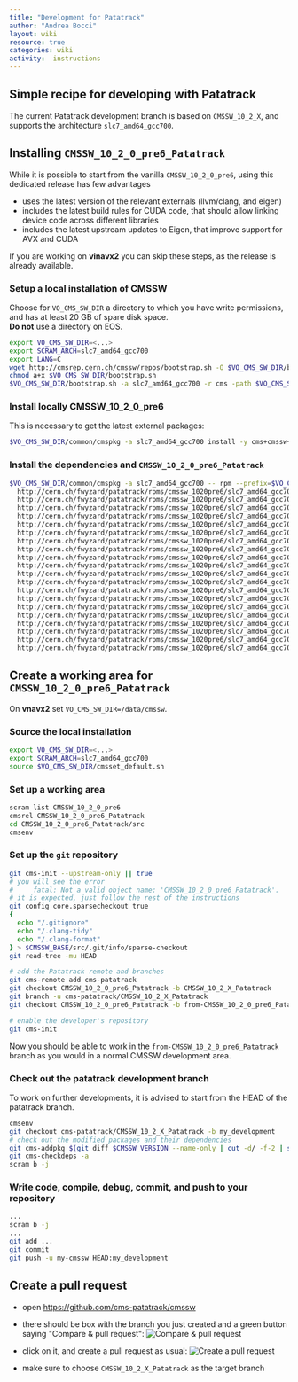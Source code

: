 ```yaml
---
title: "Development for Patatrack"
author: "Andrea Bocci"
layout: wiki
resource: true
categories: wiki
activity:  instructions
---
```


## Simple recipe for developing with Patatrack
The current Patatrack development branch is based on `CMSSW_10_2_X`, and supports the architecture `slc7_amd64_gcc700`.

## Installing `CMSSW_10_2_0_pre6_Patatrack`
While it is possible to start from the vanilla `CMSSW_10_2_0_pre6`, using this dedicated release has few advantages
  - uses the latest version of the relevant externals (llvm/clang, and eigen)
  - includes the latest build rules for CUDA code, that should allow linking device code across different libraries
  - includes the latest upstream updates to Eigen, that improve support for AVX and CUDA

If you are working on **vinavx2** you can skip these steps, as the release is already available.

### Setup a local installation of CMSSW
Choose for `VO_CMS_SW_DIR` a directory to which you have write permissions, and has at least 20 GB of spare disk space.  
**Do not** use a directory on EOS.

```bash
export VO_CMS_SW_DIR=<...>
export SCRAM_ARCH=slc7_amd64_gcc700
export LANG=C
wget http://cmsrep.cern.ch/cmssw/repos/bootstrap.sh -O $VO_CMS_SW_DIR/bootstrap.sh
chmod a+x $VO_CMS_SW_DIR/bootstrap.sh
$VO_CMS_SW_DIR/bootstrap.sh -a slc7_amd64_gcc700 -r cms -path $VO_CMS_SW_DIR setup
```

### Install locally CMSSW_10_2_0_pre6
This is necessary to get the latest external packages:
```bash
$VO_CMS_SW_DIR/common/cmspkg -a slc7_amd64_gcc700 install -y cms+cmssw+CMSSW_10_2_0_pre6
```

### Install the dependencies and `CMSSW_10_2_0_pre6_Patatrack`
```bash
$VO_CMS_SW_DIR/common/cmspkg -a slc7_amd64_gcc700 -- rpm --prefix=$VO_CMS_SW_DIR --nodeps -i \
  http://cern.ch/fwyzard/patatrack/rpms/cmssw_1020pre6/slc7_amd64_gcc700/external+cuda-toolfile+2.1-patatrack-1-1.slc7_amd64_gcc700.rpm \
  http://cern.ch/fwyzard/patatrack/rpms/cmssw_1020pre6/slc7_amd64_gcc700/external+eigen+64060da8461a627eb25b5a7bc0616776068db58b-1-1.slc7_amd64_gcc700.rpm \
  http://cern.ch/fwyzard/patatrack/rpms/cmssw_1020pre6/slc7_amd64_gcc700/external+eigen-toolfile+1.0-patatrack-1-1.slc7_amd64_gcc700.rpm \
  http://cern.ch/fwyzard/patatrack/rpms/cmssw_1020pre6/slc7_amd64_gcc700/external+gbl+V02-01-03-patatrack-1-1.slc7_amd64_gcc700.rpm \
  http://cern.ch/fwyzard/patatrack/rpms/cmssw_1020pre6/slc7_amd64_gcc700/external+gbl-toolfile+1.0-patatrack-1-1.slc7_amd64_gcc700.rpm \
  http://cern.ch/fwyzard/patatrack/rpms/cmssw_1020pre6/slc7_amd64_gcc700/external+lwtnn+2.4-patatrack-1-1.slc7_amd64_gcc700.rpm \
  http://cern.ch/fwyzard/patatrack/rpms/cmssw_1020pre6/slc7_amd64_gcc700/external+lwtnn-toolfile+1.0-patatrack-1-1.slc7_amd64_gcc700.rpm \
  http://cern.ch/fwyzard/patatrack/rpms/cmssw_1020pre6/slc7_amd64_gcc700/external+professor2+2.2.1-patatrack-1-1.slc7_amd64_gcc700.rpm \
  http://cern.ch/fwyzard/patatrack/rpms/cmssw_1020pre6/slc7_amd64_gcc700/external+professor2-toolfile+1.0-patatrack-1-1.slc7_amd64_gcc700.rpm \
  http://cern.ch/fwyzard/patatrack/rpms/cmssw_1020pre6/slc7_amd64_gcc700/external+py2-tensorflow+1.6.0-patatrack-1-1.slc7_amd64_gcc700.rpm \
  http://cern.ch/fwyzard/patatrack/rpms/cmssw_1020pre6/slc7_amd64_gcc700/external+py2-tensorflow-toolfile+1.0-patatrack-1-1.slc7_amd64_gcc700.rpm \
  http://cern.ch/fwyzard/patatrack/rpms/cmssw_1020pre6/slc7_amd64_gcc700/external+python_tools+1.0-patatrack-1-1.slc7_amd64_gcc700.rpm \
  http://cern.ch/fwyzard/patatrack/rpms/cmssw_1020pre6/slc7_amd64_gcc700/external+tensorflow+1.6.0-patatrack-1-1.slc7_amd64_gcc700.rpm \
  http://cern.ch/fwyzard/patatrack/rpms/cmssw_1020pre6/slc7_amd64_gcc700/external+tensorflow-python3-sources+1.6.0-patatrack-1-1.slc7_amd64_gcc700.rpm \
  http://cern.ch/fwyzard/patatrack/rpms/cmssw_1020pre6/slc7_amd64_gcc700/external+tensorflow-sources+1.6.0-patatrack-1-1.slc7_amd64_gcc700.rpm \
  http://cern.ch/fwyzard/patatrack/rpms/cmssw_1020pre6/slc7_amd64_gcc700/external+tensorflow-toolfile+1.0-patatrack-1-1.slc7_amd64_gcc700.rpm \
  http://cern.ch/fwyzard/patatrack/rpms/cmssw_1020pre6/slc7_amd64_gcc700/external+coral-toolfile+1.0-patatrack-1-1.slc7_amd64_gcc700.rpm \
  http://cern.ch/fwyzard/patatrack/rpms/cmssw_1020pre6/slc7_amd64_gcc700/cms+coral+CORAL_2_3_21-patatrack-1-1.slc7_amd64_gcc700.rpm \
  http://cern.ch/fwyzard/patatrack/rpms/cmssw_1020pre6/slc7_amd64_gcc700/cms+cmssw-tool-conf+44.0-patatrack-1-1.slc7_amd64_gcc700.rpm \
  http://cern.ch/fwyzard/patatrack/rpms/cmssw_1020pre6/slc7_amd64_gcc700/cms+cmssw+CMSSW_10_2_0_pre6_Patatrack-1-1.slc7_amd64_gcc700.rpm
```

## Create a working area for `CMSSW_10_2_0_pre6_Patatrack`

On **vnavx2** set `VO_CMS_SW_DIR=/data/cmssw`.

### Source the local installation
```bash
export VO_CMS_SW_DIR=<...>
export SCRAM_ARCH=slc7_amd64_gcc700
source $VO_CMS_SW_DIR/cmsset_default.sh
```

### Set up a working area
```bash
scram list CMSSW_10_2_0_pre6
cmsrel CMSSW_10_2_0_pre6_Patatrack
cd CMSSW_10_2_0_pre6_Patatrack/src
cmsenv
```

### Set up the `git` repository
```bash
git cms-init --upstream-only || true
# you will see the error
#     fatal: Not a valid object name: 'CMSSW_10_2_0_pre6_Patatrack'.
# it is expected, just follow the rest of the instructions
git config core.sparsecheckout true
{
  echo "/.gitignore"
  echo "/.clang-tidy"
  echo "/.clang-format"
} > $CMSSW_BASE/src/.git/info/sparse-checkout
git read-tree -mu HEAD

# add the Patatrack remote and branches
git cms-remote add cms-patatrack
git checkout CMSSW_10_2_0_pre6_Patatrack -b CMSSW_10_2_X_Patatrack
git branch -u cms-patatrack/CMSSW_10_2_X_Patatrack
git checkout CMSSW_10_2_0_pre6_Patatrack -b from-CMSSW_10_2_0_pre6_Patatrack

# enable the developer's repository
git cms-init
```

Now you should be able to work in the `from-CMSSW_10_2_0_pre6_Patatrack` branch as you would in a normal CMSSW development area.

### Check out the patatrack development branch
To work on further developments, it is advised to start from the HEAD of the patatrack branch.

```bash
cmsenv
git checkout cms-patatrack/CMSSW_10_2_X_Patatrack -b my_development
# check out the modified packages and their dependencies
git cms-addpkg $(git diff $CMSSW_VERSION --name-only | cut -d/ -f-2 | sort -u)
git cms-checkdeps -a
scram b -j
```

### Write code, compile, debug, commit, and push to your repository
```bash
...
scram b -j
...
git add ...
git commit
git push -u my-cmssw HEAD:my_development
```

## Create a pull request
  - open https://github.com/cms-patatrack/cmssw

  - there should be box with the branch you just created and a green button saying "Compare & pull request":
    ![Compare & pull request](screenshot1.png "Compare & pull request")

  - click on it, and create a pull request as usual:
    ![Create a pull request](screenshot2.png "Create a request")

  - make sure to choose `CMSSW_10_2_X_Patatrack` as the target branch
